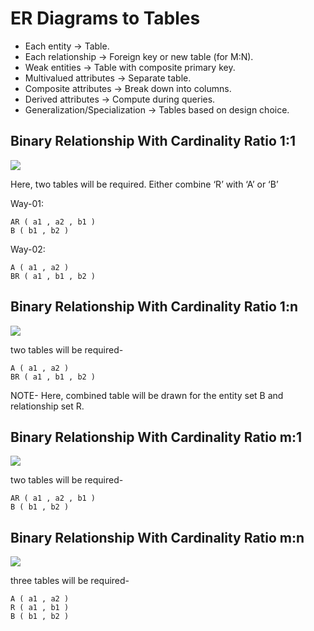 # ER Diagrams to Tables

-  Each entity → Table.
-  Each relationship → Foreign key or new table (for M:N).
-  Weak entities → Table with composite primary key.
-  Multivalued attributes → Separate table.
-  Composite attributes → Break down into columns.
-  Derived attributes → Compute during queries.
-  Generalization/Specialization → Tables based on design choice.

## Binary Relationship With Cardinality Ratio 1:1
<img src="https://www.gatevidyalay.com/wp-content/uploads/2018/04/ER-diagrams-to-Tables-Rule-05-Case-04.png?ezimgfmt=ng:webp/ngcb1"/>


Here, two tables will be required. Either combine ‘R’ with ‘A’ or ‘B’

 
Way-01:

    AR ( a1 , a2 , b1 )
    B ( b1 , b2 )

 

Way-02:

    A ( a1 , a2 )
    BR ( a1 , b1 , b2 )


## Binary Relationship With Cardinality Ratio 1:n


<img src="https://www.gatevidyalay.com/wp-content/uploads/2018/04/ER-diagrams-to-Tables-Rule-05-Case-02.png?ezimgfmt=ng:webp/ngcb1"/>

 two tables will be required-

    A ( a1 , a2 )
    BR ( a1 , b1 , b2 )

NOTE- Here, combined table will be drawn for the entity set B and relationship set R.

## Binary Relationship With Cardinality Ratio m:1
<img src="https://www.gatevidyalay.com/wp-content/uploads/2018/04/ER-diagrams-to-Tables-Rule-05-Case-03.png?ezimgfmt=ng:webp/ngcb1"/>

 two tables will be required-

    AR ( a1 , a2 , b1 )
    B ( b1 , b2 )

## Binary Relationship With Cardinality Ratio m:n

<img src="https://www.gatevidyalay.com/wp-content/uploads/2018/04/ER-diagrams-to-Tables-Rule-05-Case-01.png?ezimgfmt=ng:webp/ngcb1"/>

three tables will be required-

    A ( a1 , a2 )
    R ( a1 , b1 )
    B ( b1 , b2 )




